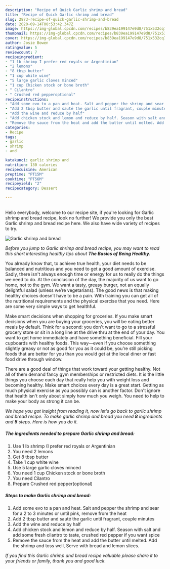 ```yaml
---
description: "Recipe of Quick Garlic shrimp and bread"
title: "Recipe of Quick Garlic shrimp and bread"
slug: 2873-recipe-of-quick-garlic-shrimp-and-bread
date: 2020-09-14T00:53:42.347Z
image: https://img-global.cpcdn.com/recipes/b839ea199147e9d8/751x532cq70/garlic-shrimp-and-bread-recipe-main-photo.jpg
thumbnail: https://img-global.cpcdn.com/recipes/b839ea199147e9d8/751x532cq70/garlic-shrimp-and-bread-recipe-main-photo.jpg
cover: https://img-global.cpcdn.com/recipes/b839ea199147e9d8/751x532cq70/garlic-shrimp-and-bread-recipe-main-photo.jpg
author: Josie Bowen
ratingvalue: 5
reviewcount: 7
recipeingredient:
- "1 lb shrimp I prefer red royals or Argentinian"
- "2 lemons"
- "8 tbsp butter"
- "1 cup white wine"
- "5 large garlic cloves minced"
- "1 cup Chicken stock or bone broth"
- " Cilantro"
- " Crushed red pepperoptional"
recipeinstructions:
- "Add some evo to a pan and heat. Salt and pepper the shrimp and sear for a 2 to 3 minutes or until pink, remove from the heat"
- "Add 2 tbsp butter and sauté the garlic until fragrant, couple minutes"
- "Add the wine and reduce by half"
- "Add chicken stock and lemon and reduce by half. Season with salt and add some fresh cilantro to taste, crushed red pepper if you want spice"
- "Remove the sauce from the heat and add the butter until melted. Add the shrimp and toss well, Serve with bread and lemon slices."
categories:
- Recipe
tags:
- garlic
- shrimp
- and

katakunci: garlic shrimp and 
nutrition: 130 calories
recipecuisine: American
preptime: "PT15M"
cooktime: "PT56M"
recipeyield: "2"
recipecategory: Dessert

---
```

<br>
Hello everybody, welcome to our recipe site, if you're looking for Garlic shrimp and bread recipe, look no further! We provide you only the best Garlic shrimp and bread recipe here. We also have wide variety of recipes to try.
<br>


![Garlic shrimp and bread](https://img-global.cpcdn.com/recipes/b839ea199147e9d8/751x532cq70/garlic-shrimp-and-bread-recipe-main-photo.jpg)

<i>Before you jump to Garlic shrimp and bread recipe, you may want to read this short interesting healthy tips about <strong>The Basics of Being Healthy</strong>.</i>

You already know that, to achieve true health, your diet needs to be balanced and nutritious and you need to get a good amount of exercise. Sadly, there isn't always enough time or energy for us to really do the things we need to do. At the conclusion of the day, the majority of us want to go home, not to the gym. We want a tasty, greasy burger, not an equally delightful salad (unless we’re vegetarians). The good news is that making healthy choices doesn’t have to be a pain. With training you can get all of the nutritional requirements and the physical exercise that you need. Here are some very simple ways to get healthful.

Make smart decisions when shopping for groceries. If you make smart decisions when you are buying your groceries, you will be eating better meals by default. Think for a second: you don't want to go to a stressful grocery store or sit in a long line at the drive thru at the end of your day. You want to get home immediately and have something beneficial. Fill your cupboards with healthy foods. This way—even if you choose something slightly greasy or not as good for you as it could be, you’re still picking foods that are better for you than you would get at the local diner or fast food drive through window.

There are a good deal of things that work toward your getting healthy. Not all of them demand fancy gym memberships or restricted diets. It is the little things you choose each day that really help you with weight loss and becoming healthy. Make smart choices every day is a great start. Getting as much physical exercise as you possibly can is another factor. Don't ignore that health isn't only about simply how much you weigh. You need to help to make your body as strong it can be. 


<i>We hope you got insight from reading it, now let's go back to garlic shrimp and bread recipe. To make garlic shrimp and bread you need <strong>8</strong> ingredients and <strong>5</strong> steps. Here is how you do it.
</i>

##### The ingredients needed to prepare Garlic shrimp and bread:

1. Use 1 lb shrimp (I prefer red royals or Argentinian
1. You need 2 lemons
1. Get 8 tbsp butter
1. Take 1 cup white wine
1. Use 5 large garlic cloves minced
1. You need 1 cup Chicken stock or bone broth
1. You need  Cilantro
1. Prepare  Crushed red pepper(optional)


##### Steps to make Garlic shrimp and bread:

1. Add some evo to a pan and heat. Salt and pepper the shrimp and sear for a 2 to 3 minutes or until pink, remove from the heat
1. Add 2 tbsp butter and sauté the garlic until fragrant, couple minutes
1. Add the wine and reduce by half
1. Add chicken stock and lemon and reduce by half. Season with salt and add some fresh cilantro to taste, crushed red pepper if you want spice
1. Remove the sauce from the heat and add the butter until melted. Add the shrimp and toss well, Serve with bread and lemon slices.


<i>If you find this Garlic shrimp and bread recipe valuable please share it to your friends or family, thank you and good luck.</i>
